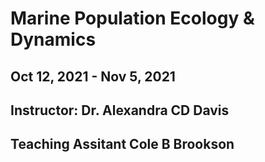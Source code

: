 # Marine Population Ecology & Dynamics
## Oct 12, 2021 - Nov 5, 2021
## Instructor: Dr. Alexandra CD Davis
## Teaching Assitant Cole B Brookson


